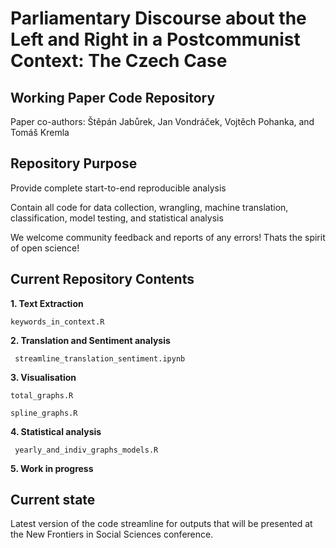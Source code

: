 # Parliamentary Discourse about the Left and Right in a Postcommunist Context: The Czech Case

## Working Paper Code Repository

Paper co-authors: Štěpán Jabůrek, Jan Vondráček, Vojtěch Pohanka, and Tomáš Kremla 


## Repository Purpose

Provide complete start-to-end reproducible analysis

Contain all code for data collection, wrangling, machine translation, classification, model testing, and statistical analysis

We welcome community feedback and reports of any errors! Thats the spirit of open science!

## Current Repository Contents
**1. Text Extraction**

    keywords_in_context.R

**2. Translation and Sentiment analysis**

     streamline_translation_sentiment.ipynb

**3. Visualisation**
  
    total_graphs.R
    
    spline_graphs.R

**4. Statistical analysis**

     yearly_and_indiv_graphs_models.R

**5. Work in progress**


## Current state

Latest version of the code streamline for outputs that will be presented at the New Frontiers in Social Sciences conference.
